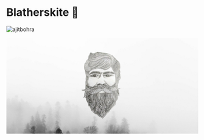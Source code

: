 # Blatherskite 👋

<p align="left"> <img src="https://komarev.com/ghpvc/?username=ajitbohra" alt="ajitbohra" /> </p>

![Profile Header](https://raw.githubusercontent.com/ajitbohra/ajitbohra/master/header.png)

<!--
**ajitbohra/ajitbohra** is a ✨ _special_ ✨ repository because its `README.md` (this file) appears on your GitHub profile.

Here are some ideas to get you started:

- 🔭 I’m currently working on ...
- 🌱 I’m currently learning ...
- 👯 I’m looking to collaborate on ...
- 🤔 I’m looking for help with ...
- 💬 Ask me about ...
- 📫 How to reach me: ...
- 😄 Pronouns: ...
- ⚡ Fun fact: ...
-->
